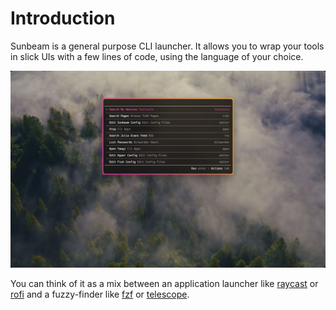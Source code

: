 # Introduction

Sunbeam is a general purpose CLI launcher. It allows you to wrap your tools in slick UIs with a few lines of code, using the language of your choice.

![sunbeam running in hyper](../assets/hyper.jpeg)

You can think of it as a mix between an application launcher like [raycast](https://raycast.com) or [rofi](https://github.com/davatorium/rofi) and a fuzzy-finder like [fzf](https://github.com/junegunn/fzf) or [telescope](https://github.com/nvim-telescope/telescope.nvim).

